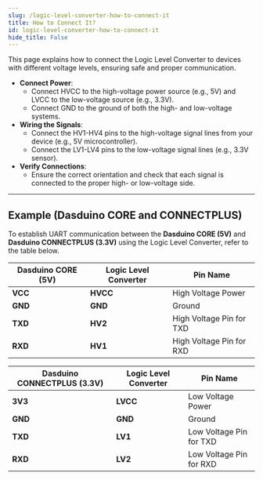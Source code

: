 ```yaml
---
slug: /logic-level-converter-how-to-connect-it
title: How to Connect It?
id: logic-level-converter-how-to-connect-it
hide_title: False
---
```


This page explains how to connect the Logic Level Converter to devices with different voltage levels, ensuring safe and proper communication.

- **Connect Power**:
   - Connect HVCC to the high-voltage power source (e.g., 5V) and LVCC to the low-voltage source (e.g., 3.3V).
   - Connect GND to the ground of both the high- and low-voltage systems.
- **Wiring the Signals**:
  - Connect the HV1-HV4 pins to the high-voltage signal lines from your device (e.g., 5V microcontroller).
  - Connect the LV1-LV4 pins to the low-voltage signal lines (e.g., 3.3V sensor).
- **Verify Connections**:
   - Ensure the correct orientation and check that each signal is connected to the proper high- or low-voltage side.

---

## Example (Dasduino CORE and CONNECTPLUS)

To establish UART communication between the **Dasduino CORE (5V)** and **Dasduino CONNECTPLUS (3.3V)** using the Logic Level Converter, refer to the table below.

<CenteredImage src="/img/logic-level-converter/connectionexample.png" alt="llc_ce" caption="Bidirectional Logic Level Converter usage example" width="800px" />

| Dasduino CORE (5V) | Logic Level Converter | Pin Name                 |
| ------------------ | --------------------- | ------------------------ |
| **VCC**            | **HVCC**              | High Voltage Power       |
| **GND**            | **GND**               | Ground                   |
| **TXD**            | **HV2**               | High Voltage Pin for TXD |
| **RXD**            | **HV1**               | High Voltage Pin for RXD |

| Dasduino CONNECTPLUS (3.3V) | Logic Level Converter | Pin Name                |
| --------------------------- | --------------------- | ----------------------- |
| **3V3**                     | **LVCC**              | Low Voltage Power       |
| **GND**                     | **GND**               | Ground                  |
| **TXD**                     | **LV1**               | Low Voltage Pin for TXD |
| **RXD**                     | **LV2**               | Low Voltage Pin for RXD |